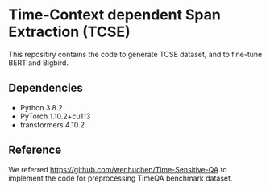 # Time-Context dependent Span Extraction (TCSE)

This repositiry contains the code to generate TCSE dataset, and to fine-tune BERT and Bigbird.

## Dependencies
- Python 3.8.2
- PyTorch 1.10.2+cu113
- transformers 4.10.2

## Reference

We referred https://github.com/wenhuchen/Time-Sensitive-QA to implement the code for preprocessing TimeQA benchmark dataset.